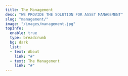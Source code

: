 ```yaml
---
title: The Management
desc: "WE PROVIDE THE SOLUTION FOR ASSET MANAGEMENT"
slug: "management/"
image: "/images/management.jpg"
topInfo:
  enable: true
  type: breadcrumb
  bg: dark
  list:
  - text: About
    link: "#"
  - text: The Management
    link: "#"
---
```

